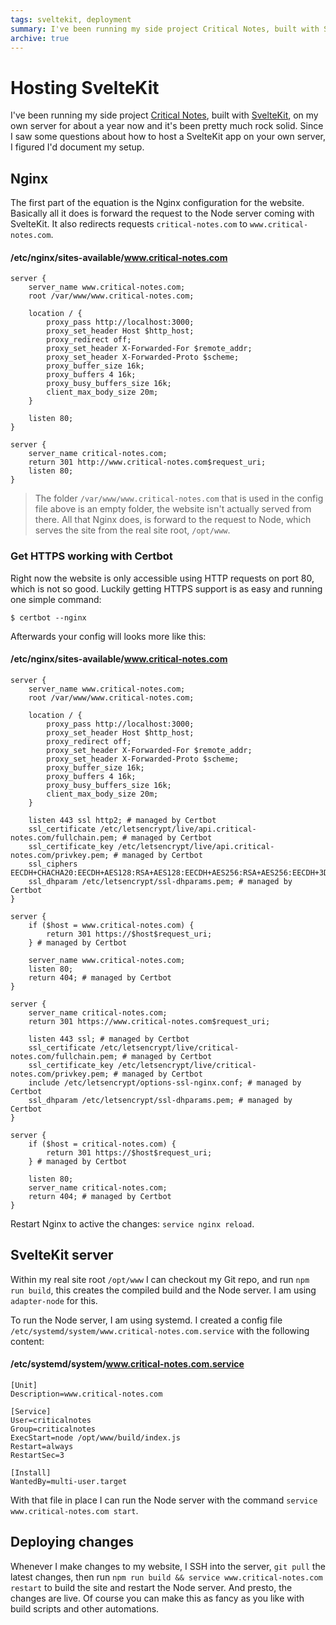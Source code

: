 ```yaml
---
tags: sveltekit, deployment
summary: I've been running my side project Critical Notes, built with SvelteKit, on my own server for about a year now and it's been pretty much rock solid. Since I saw some questions about how to host a SvelteKit app on your own server, I figured I'd document my setup.
archive: true
---
```


# Hosting SvelteKit

I've been running my side project [Critical Notes](https://www.critical-notes.com), built with [SvelteKit](https://kit.svelte.dev), on my own server for about a year now and it's been pretty much rock solid. Since I saw some questions about how to host a SvelteKit app on your own server, I figured I'd document my setup.

## Nginx
The first part of the equation is the Nginx configuration for the website. Basically all it does is forward the request to the Node server coming with SvelteKit. It also redirects requests `critical-notes.com` to `www.critical-notes.com`.

#### <i class="fa-regular fa-file-code"></i> /etc/nginx/sites-available/www.critical-notes.com
```
server {
    server_name www.critical-notes.com;
    root /var/www/www.critical-notes.com;

    location / {
        proxy_pass http://localhost:3000;
        proxy_set_header Host $http_host;
        proxy_redirect off;
        proxy_set_header X-Forwarded-For $remote_addr;
        proxy_set_header X-Forwarded-Proto $scheme;
        proxy_buffer_size 16k;
        proxy_buffers 4 16k;
        proxy_busy_buffers_size 16k;
        client_max_body_size 20m;
    }

    listen 80;
}

server {
    server_name critical-notes.com;
    return 301 http://www.critical-notes.com$request_uri;
    listen 80;
}
```

> The folder `/var/www/www.critical-notes.com` that is used in the config file above is an empty folder, the website isn't actually served from there. All that Nginx does, is forward to the request to Node, which serves the site from the real site root, `/opt/www`.

### Get HTTPS working with Certbot
Right now the website is only accessible using HTTP requests on port 80, which is not so good. Luckily getting HTTPS support is as easy and running one simple command:

```
$ certbot --nginx
```

Afterwards your config will looks more like this:

#### <i class="fa-regular fa-file-code"></i> /etc/nginx/sites-available/www.critical-notes.com
```
server {
    server_name www.critical-notes.com;
    root /var/www/www.critical-notes.com;

    location / {
        proxy_pass http://localhost:3000;
        proxy_set_header Host $http_host;
        proxy_redirect off;
        proxy_set_header X-Forwarded-For $remote_addr;
        proxy_set_header X-Forwarded-Proto $scheme;
        proxy_buffer_size 16k;
        proxy_buffers 4 16k;
        proxy_busy_buffers_size 16k;
        client_max_body_size 20m;
    }

    listen 443 ssl http2; # managed by Certbot
    ssl_certificate /etc/letsencrypt/live/api.critical-notes.com/fullchain.pem; # managed by Certbot
    ssl_certificate_key /etc/letsencrypt/live/api.critical-notes.com/privkey.pem; # managed by Certbot
    ssl_ciphers EECDH+CHACHA20:EECDH+AES128:RSA+AES128:EECDH+AES256:RSA+AES256:EECDH+3DES:RSA+3DES:!MD5;
    ssl_dhparam /etc/letsencrypt/ssl-dhparams.pem; # managed by Certbot
}

server {
    if ($host = www.critical-notes.com) {
        return 301 https://$host$request_uri;
    } # managed by Certbot

    server_name www.critical-notes.com;
    listen 80;
    return 404; # managed by Certbot
}

server {
    server_name critical-notes.com;
    return 301 https://www.critical-notes.com$request_uri;

    listen 443 ssl; # managed by Certbot
    ssl_certificate /etc/letsencrypt/live/critical-notes.com/fullchain.pem; # managed by Certbot
    ssl_certificate_key /etc/letsencrypt/live/critical-notes.com/privkey.pem; # managed by Certbot
    include /etc/letsencrypt/options-ssl-nginx.conf; # managed by Certbot
    ssl_dhparam /etc/letsencrypt/ssl-dhparams.pem; # managed by Certbot
}

server {
    if ($host = critical-notes.com) {
        return 301 https://$host$request_uri;
    } # managed by Certbot

    listen 80;
    server_name critical-notes.com;
    return 404; # managed by Certbot
}
```

Restart Nginx to active the changes: `service nginx reload`.

## SvelteKit server
Within my real site root `/opt/www` I can checkout my Git repo, and run `npm run build`, this creates the compiled build and the Node server. I am using `adapter-node` for this.

To run the Node server, I am using systemd. I created a config file `/etc/systemd/system/www.critical-notes.com.service` with the following content:

#### <i class="fa-regular fa-file-code"></i> /etc/systemd/system/www.critical-notes.com.service
```
[Unit]
Description=www.critical-notes.com

[Service]
User=criticalnotes
Group=criticalnotes
ExecStart=node /opt/www/build/index.js
Restart=always
RestartSec=3

[Install]
WantedBy=multi-user.target
```

With that file in place I can run the Node server with the command `service www.critical-notes.com start`.

## Deploying changes
Whenever I make changes to my website, I SSH into the server, `git pull` the latest changes, then run `npm run build && service www.critical-notes.com restart` to build the site and restart the Node server. And presto, the changes are live. Of course you can make this as fancy as you like with build scripts and other automations.